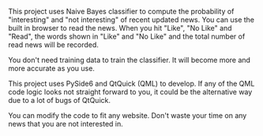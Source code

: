 This project uses Naive Bayes classifier to compute the probability of "interesting" and "not interesting" of recent updated news. You can use the built in browser to read the news. When you hit "Like", "No Like" and "Read", the words shown in "Like" and "No Like" and the total number of read news will be recorded.

You don't need training data to train the classifier. It will become more and more accurate as you use.

This project uses PySide6 and QtQuick (QML) to develop. If any of the QML code logic looks not straight forward to you, it could be the alternative way due to a lot of bugs of QtQuick.

You can modify the code to fit any website. Don't waste your time on any news that you are not interested in.
